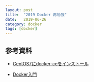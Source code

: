 ```yaml
---
layout: post
title:  "2019 Docker 再勉強"
date:   2019-06-26
category: docker
tags: [docker]
---
```


## 参考資料

- [CentOS7にdocker-ceをインストール](https://docs.docker.com/install/linux/docker-ce/centos/#os-requirements)  

- [Docker入門](https://knowledge.sakura.ad.jp/13795/)  

